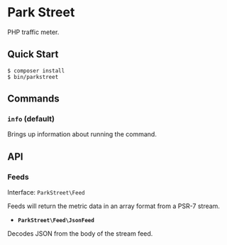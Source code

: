 Park Street
===========

PHP traffic meter.


Quick Start
-----------

    $ composer install
    $ bin/parkstreet


Commands
--------

### `info` (default) ###

Brings up information about running the command.


API
-------

### Feeds ###

Interface: `ParkStreet\Feed`

Feeds will return the metric data in an array format from a PSR-7 stream.

 * __`ParkStreet\Feed\JsonFeed`__

  Decodes JSON from the body of the stream feed.
